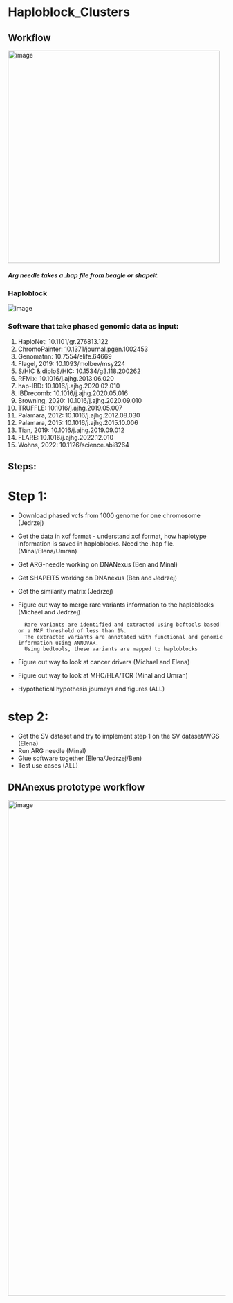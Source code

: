 # Haploblock_Clusters

## Workflow

<img width="490" alt="image" src="https://github.com/user-attachments/assets/3e0380ea-aa6c-428b-af0a-48ca6fae19ce">

##### Arg needle takes a .hap file from beagle or shapeit.  

### Haploblock 

![image](https://github.com/user-attachments/assets/cc02f217-4e04-4904-90ab-a228b9f5edf2)


### Software that take phased genomic data as input: 

1. HaploNet: 10.1101/gr.276813.122
2. ChromoPainter: 10.1371/journal.pgen.1002453
3. Genomatnn: 10.7554/elife.64669
4. Flagel, 2019: 10.1093/molbev/msy224
5. S/HIC & diploS/HIC: 10.1534/g3.118.200262
6. RFMix: 10.1016/j.ajhg.2013.06.020
7. hap-IBD: 10.1016/j.ajhg.2020.02.010
8. IBDrecomb: 10.1016/j.ajhg.2020.05.016
9. Browning, 2020: 10.1016/j.ajhg.2020.09.010
10. TRUFFLE: 10.1016/j.ajhg.2019.05.007
11. Palamara, 2012: 10.1016/j.ajhg.2012.08.030
12. Palamara, 2015: 10.1016/j.ajhg.2015.10.006
13. Tian, 2019: 10.1016/j.ajhg.2019.09.012
14. FLARE: 10.1016/j.ajhg.2022.12.010
15. Wohns, 2022: 10.1126/science.abi8264

## Steps:

# Step 1:

- Download phased vcfs from 1000 genome for one chromosome (Jedrzej)
- Get the data in xcf format - understand xcf format, how haplotype information is saved in haploblocks.  Need the .hap file.  (Minal/Elena/Umran) 
- Get ARG-needle working on DNANexus (Ben and Minal)
- Get SHAPEIT5 working on DNAnexus (Ben and Jedrzej)
- Get the similarity matrix (Jedrzej)
- Figure out way to merge rare variants information to the haploblocks (Michael and Jedrzej)
  
        Rare variants are identified and extracted using bcftools based on a MAF threshold of less than 1%.
        The extracted variants are annotated with functional and genomic information using ANNOVAR.
        Using bedtools, these variants are mapped to haploblocks
  
- Figure out way to look at cancer drivers (Michael and Elena)
- Figure out way to look at MHC/HLA/TCR (Minal and Umran)
- Hypothetical hypothesis journeys and figures (ALL)

# step 2:

- Get the SV dataset and try to implement step 1 on the SV dataset/WGS (Elena)
- Run ARG needle (Minal)
- Glue software together (Elena/Jedrzej/Ben)
- Test use cases (ALL)


## DNAnexus prototype workflow

<img width="1143" alt="image" src="https://github.com/user-attachments/assets/b20014b7-da86-499b-92d1-b5a9837554d1">
